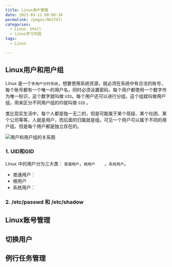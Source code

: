 ```yaml
---
title: Linux用户管理
date: 2021-03-11 00:08:34
permalink: /pages/9b3747/
categories:
  - Linux、Shell
  - Linux学习巩固
tags:
  - Linux

---
```


## Linux用户和用户组

Linux 是一个`多用户分时系统`，想要使用系统资源，就必须在系统中有合法的账号，每个账号都有一个唯一的用户名，同时必须设置密码，每个用户都使用一个数字作为唯一标识，这个数字就叫做 `UID`。每个用户还可以进行分组，这个组就叫做用户组，用来区分不同用户组的ID就叫做 `GID` 。

类比现实生活中，每个人都是独一无二的，但是可能属于某个班级、某个社团、某个公司等等，人就是用户，而后面的归属就是组。可见一个用户可以属于不同的用户组，但是每个用户都是独立存在的。

![用户和用户组的关系图](https://gitee.com/china-fanxin/blogimg/raw/master/img/20210318100936.png)

### 1. UID和GID

Linux 中的用户分为三大类： `普通用户`，`根用户	`，`系统用户`。

- 普通用户：
- 根用户
- 系统用户：

### 2. /etc/passwd 和 /etc/shadow

## Linux账号管理

## 切换用户

## 例行任务管理
